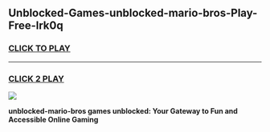 
## Unblocked-Games-unblocked-mario-bros-Play-Free-lrk0q
<h3>
<a href="https://premium76.site?title=unblocked-mario-bros&ref=18A1">CLICK TO PLAY</a></h3>
<hr>

<h3>
<a href="https://premium76.site?title=unblocked-mario-bros&ref=18A1">CLICK 2 PLAY</a>
  
</h3>

<a href="https://premium76.site?title=unblocked-mario-bros&ref=18A1"><img src="https://clearcache.store/games.png"></a>


**unblocked-mario-bros games unblocked: Your Gateway to Fun and Accessible Online Gaming**
